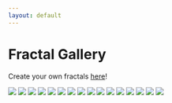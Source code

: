 ```yaml
---
layout: default
---
```


# Fractal Gallery

Create your own fractals [here](https://nathansolomon1678.github.io/fractals)!

![](withering%20sanity.png)
![](adrenaline-inducing%20despair.png)
![](soul-suffocating%20sorrow.png)
![](glowy%20balloons.png)
![](shimmery%20dirt.png)
![](i%20am%20a%20dork.png)
![](porcelain%20galaxies.png)
![](zesty%20heartache.png)
![](tantalizing%20torment.png)
![](minty%20snowflake.png)
![](zvzvzvzvzvzvzvvzzzvzvzvzvzvzvzvvzzvzzvZVvzvv.png)
![](gourmet%20cabbage.png)
![](Phnglui%20mglwnafh%20Cthulhu%20Rlyeh%20wgahnagl%20fhtagn.png)
![](thing1.png)
![](thing2.png)
![](thing3%3F%3F%3F.png)

